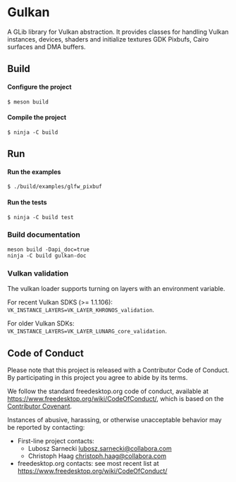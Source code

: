 # Gulkan

A GLib library for Vulkan abstraction. It provides classes for handling Vulkan instances, devices, shaders and initialize textures GDK Pixbufs, Cairo surfaces and DMA buffers.

## Build

#### Configure the project
```
$ meson build
```

#### Compile the project
```
$ ninja -C build
```

## Run

#### Run the examples
```
$ ./build/examples/glfw_pixbuf
```

#### Run the tests
```
$ ninja -C build test
```

### Build documentation
```
meson build -Dapi_doc=true
ninja -C build gulkan-doc
```

### Vulkan validation

The vulkan loader supports turning on layers with an environment variable.

For recent Vulkan SDKS (>= 1.1.106): `VK_INSTANCE_LAYERS=VK_LAYER_KHRONOS_validation`.

For older Vulkan SDKs: `VK_INSTANCE_LAYERS=VK_LAYER_LUNARG_core_validation`.

## Code of Conduct

Please note that this project is released with a Contributor Code of Conduct.
By participating in this project you agree to abide by its terms.

We follow the standard freedesktop.org code of conduct,
available at <https://www.freedesktop.org/wiki/CodeOfConduct/>,
which is based on the [Contributor Covenant](https://www.contributor-covenant.org).

Instances of abusive, harassing, or otherwise unacceptable behavior may be
reported by contacting:

* First-line project contacts:
  * Lubosz Sarnecki <lubosz.sarnecki@collabora.com>
  * Christoph Haag <christoph.haag@collabora.com>
* freedesktop.org contacts: see most recent list at <https://www.freedesktop.org/wiki/CodeOfConduct/>

